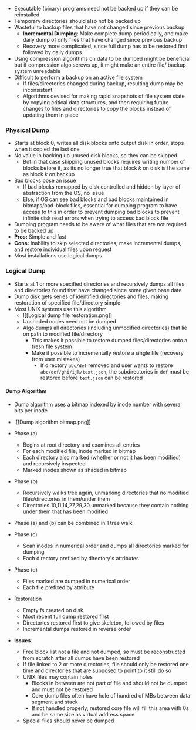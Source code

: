 - Executable (binary) programs need not be backed up if they can be reinstalled
- Temporary directories should also not be backed up
- Wasteful to backup files that have not changed since previous backup
	- **Incremental Dumping**: Make complete dump periodically, and make daily dump of only files that have changed since previous backup
	- Recovery more complicated, since full dump has to be restored first followed by daily dumps
- Using compression algorithms on data to be dumped might be beneficial but if compression algo screws up, it might make an entire file/ backup system unreadable
- Difficult to perform a backup on an active file system
	- If files/directories changed during backup, resulting dump may be inconsistent
	- Algorithms devised for making rapid snapshots of file system state by copying critical data structures, and then requiring future changes to files and directories to copy the blocks instead of updating them in place

### Physical Dump
- Starts at block 0, writes all disk blocks onto output disk in order, stops when it copied the last one
- No value in backing up unused disk blocks, so they can be skipped. 
	- But in that case skipping unused blocks requires writing number of blocks before it, as its no longer true that block $k$ on disk is the same as block $k$ on backup
- Bad blocks pose an issue
	- If bad blocks remapped by disk controlled and hidden by layer of abstraction from the OS, no issue
	- Else, if OS can see bad blocks and bad blocks maintained in bitmaps/bad-block files, essential for dumping program to have access to this in order to prevent dumping bad blocks to prevent infinite disk read errors when trying to access bad block file
- Dumping program needs to be aware of what files that are not required to be backed up
- **Pros:** Simple and fast
- **Cons:** Inability to skip selected directories, make incremental dumps, and restore individual files upon request
- Most installations use logical dumps
### Logical Dump
- Starts at 1 or more specified directories and recursively dumps all files and directories found that have changed since some given base date 
- Dump disk gets series of identified directories and files, making restoration of specified file/directory simple
- Most UNIX systems use this algorithm
	- ![[Logical dump file restoration.png]]
	- Unshaded nodes need not be dumped
	- Algo dumps all directories (including unmodified directories) that lie on path to modified file/directory
		- This makes it possible to restore dumped files/directories onto a fresh file system
		- Make it possible to incrementally restore a single file (recovery from user mistakes)
			- If directory `abc/def` removed and user wants to restore `abc/def/ghi/ijk/text.json`, the subdirectories in `def` must be restored before `text.json` can be restored
#### Dump Algorithm
- Dump algorithm uses a bitmap indexed by inode number with several bits per inode
- ![[Dump algorithm bitmap.png]]
- Phase (a)
	- Begins at root directory and examines all entries
	- For each modified file, inode marked in bitmap
	- Each directory also marked (whether or not it has been modified) and recursively inspected
	- Marked inodes shown as shaded in bitmap
- Phase (b)
	- Recursively walks tree again, unmarking directories that no modified files/directories in them/under them
	- Directories 10,11,14,27,29,30 unmarked because they contain nothing under them that has been modified
- Phase (a) and (b) can be combined in 1 tree walk
- Phase (c)
	- Scan inodes in numerical order and dumps all directories marked for dumping
	- Each directory prefixed by directory's attributes
- Phase (d)
	- Files marked are dumped in numerical order
	- Each file prefixed by attribute

- Restoration
	- Empty fs created on disk
	- Most recent full dump restored first
	- Directories restored first to give skeleton, followed by files
	- Incremental dumps restored in reverse order

- **Issues:**
	- Free block list not a file and not dumped, so must be reconstructed from scratch after all dumps have been restored
	- If file linked to 2 or more directories, file should only be restored one time and directories that are supposed to point to it still do so
	- UNIX files may contain holes
		- Blocks in between are not part of file and should not be dumped and must not be restored
		- Core dump files often have hole of hundred of MBs between data segment and stack
		- If not handled properly, restored core file will fill this area with 0s and be same size as virtual address space
	- Special files should never be dumped